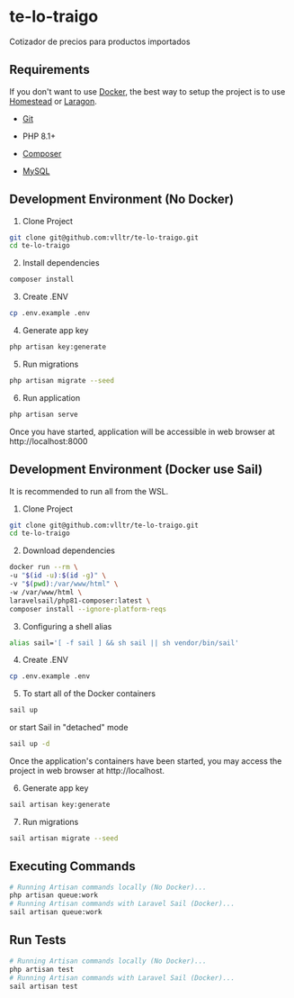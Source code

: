 #  te-lo-traigo

Cotizador de precios para productos importados

##  Requirements

If you don't want to use [Docker](https://www.docker.com/), the best way to setup the project is to use [Homestead](https://laravel.com/docs/homestead) or [Laragon](https://laragon.org/).

-  [Git](https://git-scm.com/book/en/v2/Getting-Started-Installing-Git)

- PHP 8.1+

-  [Composer](https://getcomposer.org/)

-  [MySQL](https://www.mysql.com/)

##  Development Environment (No Docker)

1. Clone Project

```bash
git clone git@github.com:vlltr/te-lo-traigo.git
cd te-lo-traigo
```

2. Install dependencies

```bash
composer install
```

3. Create .ENV

```bash
cp .env.example .env
```

4. Generate app key

```bash
php artisan key:generate
```

5. Run migrations

```bash
php artisan migrate --seed
```

6. Run application

```bash
php artisan serve
```

Once you have started, application will be accessible in web browser at http://localhost:8000

##  Development Environment (Docker use Sail)

It is recommended to run all from the WSL.

1. Clone Project

```bash
git clone git@github.com:vlltr/te-lo-traigo.git
cd te-lo-traigo
```

2. Download dependencies

```bash
docker run --rm \
-u "$(id -u):$(id -g)" \
-v "$(pwd):/var/www/html" \
-w /var/www/html \
laravelsail/php81-composer:latest \
composer install --ignore-platform-reqs
```

3. Configuring a shell alias

```bash
alias sail='[ -f sail ] && sh sail || sh vendor/bin/sail'
```

4. Create .ENV

```bash
cp .env.example .env
```

5. To start all of the Docker containers

```bash
sail up
```

or start Sail in "detached" mode

```bash
sail up -d
```

Once the application's containers have been started, you may access the project in web browser at http://localhost.



6. Generate app key

```bash
sail artisan key:generate
```

7. Run migrations

```bash
sail artisan migrate --seed
```
##  Executing Commands

```bash
# Running Artisan commands locally (No Docker)...
php artisan queue:work
# Running Artisan commands with Laravel Sail (Docker)...
sail artisan queue:work
```

##  Run Tests


```bash
# Running Artisan commands locally (No Docker)...
php artisan test
# Running Artisan commands with Laravel Sail (Docker)...
sail artisan test
```